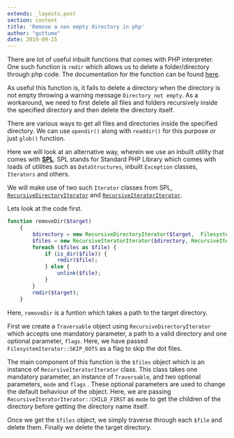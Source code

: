 ```yaml
---
extends: _layouts.post
section: content
title: 'Remove a non empty directory in php'
author: "guttume"
date: 2019-09-15
---
```


There are lot of useful inbuilt functions that comes with PHP interpreter. One such function is `rmdir` which allows us to delete a folder/directory through php code. The documentation for the function can be found [here](https://www.php.net/manual/en/function.rmdir.php).

As useful this function is, it fails to delete a directory when the directory is not empty throwing a warning message `Directory not empty`. As a workaround, we need to first delete all files and folders recursively inside the specified directory and then delete the directory itself.

There are various ways to get all files and directories inside the specified directory. We can use `opendir()` along with `readdir()` for this purpose or just `glob()` function.

Here we will look at an alternative way, wherein we use an inbuilt utility that comes with **[SPL](https://www.php.net/manual/en/book.spl.php)**. SPL stands for Standard PHP Library which comes with loads of utilities such as `DataStructures`, inbuilt `Exception` classes, `Iterators` and others.

We will make use of two such `Iterator` classes from SPL, [`RecursiveDirectoryIterator`](https://www.php.net/manual/en/class.recursivedirectoryiterator.php) and [`RecursiveIteratorIterator`](https://www.php.net/manual/en/class.recursiveiteratoriterator.php). 

Lets look at the code first.

```php
function removeDir($target)
    {
        $directory = new RecursiveDirectoryIterator($target,  FilesystemIterator::SKIP_DOTS);
        $files = new RecursiveIteratorIterator($directory, RecursiveIteratorIterator::CHILD_FIRST);
        foreach ($files as $file) {
            if (is_dir($file)) {
                rmdir($file);
            } else {
                unlink($file);
            }
        }
        rmdir($target);
    }
```

Here, `removeDir` is a funtion which takes a path to the target directory. 

First we create a `Traversable` object using `RecursiveDirectoryIterator` which accepts one mandatory parameter, a path to a valid directory and one optional parameter, `flags`. Here, we have passed `FilesystemIterator::SKIP_DOTS` as a flag to skip the dot files.

The main component of this function is the `$files` object which is an instance of `RecursiveIteratorIterator` class. This class takes one mandatory parameter, an instance of `Traversable`, and two optional parameters, `mode` and `flags` . These optional parameters are used to change the default behaviour of the object. Here, we are passing `RecursiveIteratorIterator::CHILD_FIRST` as `mode` to get the children of the directory before getting the directory name itself.

Once we get the `$files` object, we simply traverse through each `$file` and delete them. Finally we delete the target directory.